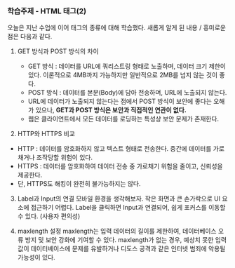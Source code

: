 ### 학습주제 - HTML 태그(2)
오늘은 지난 수업에 이어 태그의 종류에 대해 학습했다. 새롭게 알게 된 내용 / 흥미로운 점은 다음과 같다.

1. GET 방식과 POST 방식의 차이
   - GET 방식 : 데이터를 URL에 쿼리스트링 형태로 노출하며, 데이터 크기 제한이 있다. 이론적으로 4MB까지 가능하지만 일반적으로 2MB를 넘지 않는 것이 좋다.
   - POST 방식 : 데이터를 본문(Body)에 담아 전송하며, URL에 노출되지 않는다.
   - URL에 데이터가 노출되지 않는다는 점에서 POST 방식이 보안에 좋다는 오해가 있으나, **GET과 POST 방식은 보안과 직접적인 연관이 없다.**
   - 웹은 클라이언트에서 모든 데이터를 로딩하는 특성상 보안 문제가 존재한다.

2. HTTP와 HTTPS 비교
  - HTTP : 데이터를 암호화하지 않고 텍스트 형태로 전송한다. 중간에 데이터를 가로채거나 조작당할 위험이 있다.
  - HTTPS : 데이터를 암호화하여 데이터 전송 중 가로채기 위험을 줄이고, 신뢰성을 제공한다.
  - 단, HTTPS도 해킹이 완전히 불가능하지는 않다.

3. Label과 Input의 연결
모바일 환경을 생각해보자. 작은 화면과 큰 손가락으로 UI 요소에 접근하기 어렵다. Label을 클릭하면 Input과 연결되어, 쉽게 포커스를 이동할 수 있다. (사용자 편의성)

4. maxlength 설정
maxlength는 입력 데이터의 길이를 제한하여, 데이터베이스 오류 방지 및 보안 강화에 기여할 수 있다. maxlength가 없는 경우, 예상치 못한 입력값이 데이터베이스에 문제를 유발하거나 디도스 공격과 같은 인터넷 범죄에 악용될 가능성이 있다.
